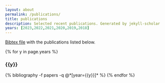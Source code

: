 ```yaml
---
layout: about
permalink: /publications/
title: publications
description: Selected recent publications. Generated by jekyll-scholar.
years: [2023,2022,2021,2020,2019,2018]
---
```

[Bibtex file](https://github.com/pgroth/INDElab/blob/master/_bibliography/papers.bib) with the publications listed below.

{% for y in page.years %}
  <h3 class="year">{{y}}</h3>
  {% bibliography -f papers -q @*[year={{y}}]* %}
{% endfor %}
